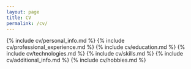 ```yaml
---
layout: page
title: CV
permalink: /cv/
---
```

{% include cv/personal_info.md %}
{% include cv/professional_experience.md %}
{% include cv/education.md %}
{% include cv/technologies.md %}
{% include cv/skills.md %}
{% include cv/additional_info.md %}
{% include cv/hobbies.md %}
